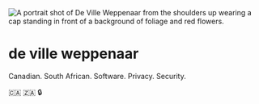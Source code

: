 <picture>
  <source srcset="/assets/images/profile.webp 1x, /assets/images/profile@2x.webp 2x" type="image/webp">
  <img
    src="/assets/images/profile.jpeg"
    srcset="/assets/images/profile.jpeg 1x, /assets/images/profile@2x.jpeg 2x"
    alt="A portrait shot of De Ville Weppenaar from the shoulders up wearing a cap standing in front of a background of foliage and red flowers."
    class="gravatar"
    width="150"
    height="150"
    fetchpriority="high"
    style="aspect-ratio: 1 / 1;"
  >
</picture>


# de ville weppenaar

Canadian. South African. Software. Privacy. Security.

🇨🇦 🇿🇦 🔒

<p class="lead">
  <a href="https://bsky.app/profile/speakofthedv.ca" aria-label="Bluesky" target="_blank" rel="noopener noreferrer" class="social"><i class="fa-brands fa-bluesky"></i></a><!--
  -->&nbsp;<a href="https://github.com/devilleweppenaar" aria-label="GitHub" target="_blank" rel="noopener noreferrer" class="social"><i class="fab fa-github"></i></a><!--
  -->&nbsp;<a href="https://www.linkedin.com/in/devilleweppenaar" aria-label="LinkedIn" target="_blank" rel="noopener noreferrer" class="social"><i class="fab fa-linkedin-in"></i></a>
</p>

